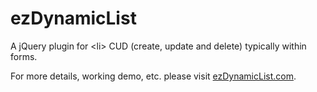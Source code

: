 ezDynamicList
=============

A jQuery plugin for &lt;li&gt; CUD (create, update and delete) typically within forms.

For more details, working demo, etc. please visit [ezDynamicList.com](http://autd.co/bqcLk/).